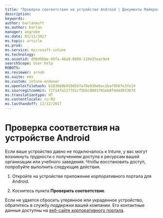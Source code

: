 ```yaml
---
title: "Проверка соответствия на устройстве Android | Документы Майкрософт"
description: 
keywords: 
author: barlanmsft
ms.author: barlan
manager: angrobe
ms.date: 03/13/2017
ms.topic: article
ms.prod: 
ms.service: microsoft-intune
ms.technology: 
ms.assetid: d98d9bbe-98fa-48a9-8808-110435eac9e4
searchScope: User help
ROBOTS: 
ms.reviewer: arnab
ms.suite: ems
ms.custom: intune-enduser
ms.openlocfilehash: b1836b0b910d597a78e936e6ac1ba7956fe3fe19
ms.sourcegitcommit: f2f147a1177d1cf5bbc8001701eb8f44dd833b7d
ms.translationtype: HT
ms.contentlocale: ru-RU
ms.lasthandoff: 12/12/2017
---
```

# <a name="check-compliance-on-your-android-device"></a>Проверка соответствия на устройстве Android

Если ваше устройство давно не подключалось к Intune, у вас могут возникнуть трудности с получением доступа к ресурсам вашей организации или учебного заведения. Чтобы восстановить доступ, попробуйте выполнить следующие действия.

1. Откройте на устройстве приложение корпоративного портала для Android.

2. Коснитесь пункта **Проверить соответствие**.

Если не удается сбросить утерянное или украденное устройство, обратитесь в службу поддержки вашей компании. Его контактные данные доступны на [веб-сайте корпоративного портала](https://portal.manage.microsoft.com#HelpDeskDialog).
